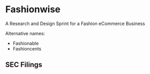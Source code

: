 # Fashionwise
A Research and Design Sprint for a Fashion eCommerce Business

Alternative names:
* Fashionable
* Fashioncents

## SEC Filings


